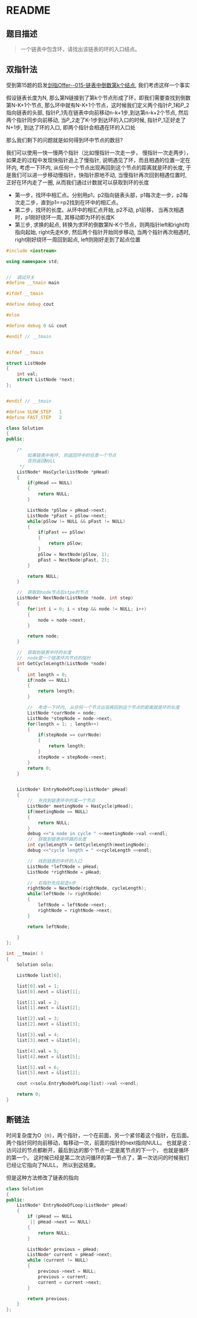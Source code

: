 # README

## 题目描述

> 一个链表中包含环，请找出该链表的环的入口结点。

## 双指针法

受到第15题的启发[剑指Offer--015-链表中倒数第k个结点](http://blog.csdn.net/gatieme/article/details/51133817), 我们考虑这样一个事实

假设链表长度为N, 那么第N链接到了第k个节点形成了环，即我们需要查找到倒数第N-K+1个节点, 那么环中就有N-K+1个节点，这时候我们定义两个指针$P\_1$和$P\_2$指向链表的头部, 指针$P\_1$先在链表中向前移动n-k+1步,到达第n-k+2个节点, 然后两个指针同步向前移动, 当$P\_2$走了K-1步到达环的入口的时候, 指针$P\_1$正好走了N+1步, 到达了环的入口, 即两个指针会相遇在环的入口处

那么我们剩下的问题就是如何得到环中节点的数目?

我们可以使用一快一慢两个指针（比如慢指针一次走一步， 慢指针一次走两步），如果走的过程中发现快指针追上了慢指针, 说明遇见了环，而且相遇的位置一定在环内, 考虑一下环内, 从任何一个节点出现再回到这个节点的距离就是环的长度, 于是我们可以进一步移动慢指针，快指针原地不动, 当慢指针再次回到相遇位置时, 正好在环内走了一圈, 从而我们通过计数就可以获取到环的长度

* 第一步，找环中相汇点。分别用p1，p2指向链表头部，p1每次走一步，p2每次走二步，直到p1==p2找到在环中的相汇点。
* 第二步，找环的长度。从环中的相汇点开始, p2不动, p1前移， 当再次相遇时，p1刚好绕环一周, 其移动即为环的长度K
* 第三步, 求换的起点, 转换为求环的倒数第N-K个节点，则两指针left和right均指向起始, right先走K步, 然后两个指针开始同步移动, 当两个指针再次相遇时, right刚好绕环一周回到起点, left则刚好走到了起点位置

```cpp
#include <iostream>

using namespace std;


//  调试开关
#define __tmain main

#ifdef __tmain

#define debug cout

#else

#define debug 0 && cout

#endif // __tmain


#ifdef __tmain

struct ListNode
{
    int val;
    struct ListNode *next;
};


#endif // __tmain

#define SLOW_STEP   1
#define FAST_STEP   2

class Solution
{
public:

    /*
        如果链表中有环, 则返回环中的任意一个节点
        否则返回NULL
     */
    ListNode* HasCycle(ListNode *pHead)
    {
        if(pHead == NULL)
        {
            return NULL;
        }

        ListNode *pSlow = pHead->next;
        ListNode *pFast = pSlow->next;
        while(pSlow != NULL && pFast != NULL)
        {
            if(pFast == pSlow)
            {
                return pSlow;
            }
            pSlow = NextNode(pSlow, 1);
            pFast = NextNode(pFast, 2);
        }

        return NULL;
    }

    //  获取到node节点后stpe的节点
    ListNode* NextNode(ListNode *node, int step)
    {
        for(int i = 0; i < step && node != NULL; i++)
        {
            node = node->next;
        }

        return node;
    }

    //  获取到链表中环的长度
    //  node是一个链表环内节点的指针
    int GetCycleLength(ListNode *node)
    {
        int length = 0;
        if(node == NULL)
        {
            return length;
        }

        //  考虑一下环内, 从任何一个节点出现再回到这个节点的距离就是环的长度
        ListNode *currNode = node;
        ListNode *stepNode = node->next;
        for(length = 1; ; length++)
        {
            if(stepNode == currNode)
            {
                return length;
            }
            stepNode = stepNode->next;
        }
        return 0;
    }


    ListNode* EntryNodeOfLoop(ListNode* pHead)
    {
        //  先找到链表环中的某一个节点
        ListNode* meetingNode = HasCycle(pHead);
        if(meetingNode == NULL)
        {
            return NULL;
        }
        debug <<"a node in cycle " <<meetingNode->val <<endl;
        //  获取到链表中环路的长度
        int cycleLength = GetCycleLength(meetingNode);
        debug <<"cycle length = " <<cycleLength <<endl;

        //  找到链表的中环的入口
        ListNode *leftNode = pHead;
        ListNode *rightNode = pHead;

        //  右指针先往前走n步
        rightNode = NextNode(rightNode, cycleLength);
        while(leftNode != rightNode)
        {
            leftNode = leftNode->next;
            rightNode = rightNode->next;
        }

        return leftNode;

    }
};

int __tmain( )
{
    Solution solu;

    ListNode list[6];

    list[0].val = 1;
    list[0].next = &list[1];

    list[1].val = 2;
    list[1].next = &list[2];

    list[2].val = 3;
    list[2].next = &list[3];

    list[3].val = 4;
    list[3].next = &list[4];

    list[4].val = 5;
    list[4].next = &list[5];

    list[5].val = 6;
    list[5].next = &list[2];

    cout <<solu.EntryNodeOfLoop(list)->val <<endl;

    return 0;
}
```

## 断链法

时间复杂度为O（n），两个指针，一个在前面，另一个紧邻着这个指针，在后面。 两个指针同时向前移动，每移动一次，前面的指针的next指向NULL。 也就是说：访问过的节点都断开，最后到达的那个节点一定是尾节点的下一个， 也就是循环的第一个。 这时候已经是第二次访问循环的第一节点了，第一次访问的时候我们已经让它指向了NULL， 所以到这结束。

但是这种方法修改了链表的指向

```cpp
class Solution
{
public:
    ListNode* EntryNodeOfLoop(ListNode* pHead)
    {
        if (pHead == NULL
         || pHead->next == NULL)
        {
            return NULL;
        }

        ListNode* previous = pHead;
        ListNode* current = pHead->next;
        while (current != NULL)
        {
            previous->next = NULL;
            previous = current;
            current = current->next;
        }

        return previous;
    }
};
```

